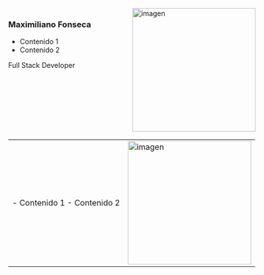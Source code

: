 
<div>
  <div style="float: left; width: 50%;">
    <h3>Maximiliano Fonseca</h3>
    <ul>
      <li>Contenido 1</li>
      <li>Contenido 2</li>
    </ul>
    <p>Full Stack Developer</p>
  </div>
  
  <div style="float: right; width: 50%;">
    <img src="https://www.ceupe.com/images/easyblog_articles/3583/b2ap3_large_profesion-de-programador-web.jpg" alt="imagen" width="250" />
  </div>
  
  <div style="clear: both;"></div>
</div>

<div>
  <table>
    <tr>
      <td >
        - Contenido 1
        - Contenido 2
      </td>
      <td>
        <img src="https://www.ceupe.com/images/easyblog_articles/3583/b2ap3_large_profesion-de-programador-web.jpg" alt="imagen" width="250" />
      </td>
    </tr>
  </table>
</div>



